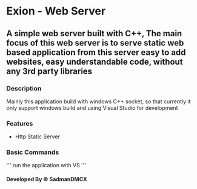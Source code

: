 # Exion - Web Server

## A simple web server built with C++, The main focus of this web server is to serve static web based application from this server easy to add websites, easy understandable code, without any 3rd party libraries

### Description

Mainly this application build with windows C++ socket, so that currently it only support windows build and using Visual Studio for development

### Features

* Http Static Server

### Basic Commands

'''
run the application with VS
'''

#### Developed By &copy; SadmanDMCX
